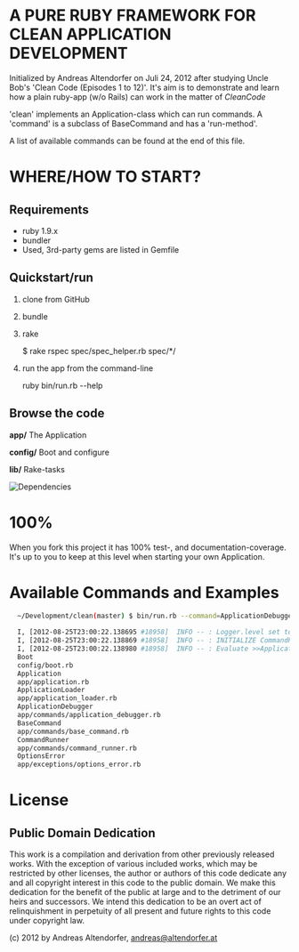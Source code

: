 A PURE RUBY FRAMEWORK FOR CLEAN APPLICATION DEVELOPMENT
=======================================================

Initialized by Andreas Altendorfer on Juli 24, 2012 after
  studying Uncle Bob's 'Clean Code (Episodes 1 to 12)'. It's aim is to demonstrate and learn how a plain
  ruby-app (w/o Rails) can work in the matter of _CleanCode_

'clean' implements an Application-class which can run commands. A 'command' is
  a subclass of BaseCommand and has a 'run-method'.

A list of available commands can be found at the end of this file.

WHERE/HOW TO START?
===================

Requirements
------------

  * ruby 1.9.x
  * bundler
  * Used, 3rd-party gems are listed in Gemfile

Quickstart/run
--------------

  1. clone from GitHub
  2. bundle
  3. rake

        $ rake
        rspec spec/spec_helper.rb spec/*/

  4. run the app from the command-line

        ruby bin/run.rb  --help


Browse the code
---------------

**app/**
The Application

**config/**
Boot and configure

**lib/**
Rake-tasks

![Dependencies](https://docs.google.com/viewer?pid=explorer&srcid=0BxdssCjqaEh6VzRJb0Y1Tl9iWkE&docid=076a4af111c9cefe1db3fb9077a133b9%7C7ac4f30e6ff088c61ee879bb853eaad3&a=bi&pagenumber=1&w=800)

100%
====

When you fork this project it has 100% test-, and documentation-coverage.
It's up to you to keep at this level when starting your own Application.


Available Commands and Examples
===============================

```sh
  ~/Development/clean(master) $ bin/run.rb --command=ApplicationDebugger,'"loaded_files"' -verbose

  I, [2012-08-25T23:00:22.138695 #18958]  INFO -- : Logger.level set to 1
  I, [2012-08-25T23:00:22.138869 #18958]  INFO -- : INITIALIZE CommandRunner.new(["ApplicationDebugger", "\"modules\""])
  I, [2012-08-25T23:00:22.138980 #18958]  INFO -- : Evaluate >>ApplicationDebugger.new("modules")<<
  Boot
  config/boot.rb
  Application
  app/application.rb
  ApplicationLoader
  app/application_loader.rb
  ApplicationDebugger
  app/commands/application_debugger.rb
  BaseCommand
  app/commands/base_command.rb
  CommandRunner
  app/commands/command_runner.rb
  OptionsError
  app/exceptions/options_error.rb

```


License
=======

Public Domain Dedication
------------------------

This work is a compilation and derivation from other previously released works. With the exception of 
various included works, which may be restricted by other licenses, the author or authors of this code 
dedicate any and all copyright interest in this code to the public domain. We make this dedication for 
the benefit of the public at large and to the detriment of our heirs and successors. We intend this 
dedication to be an overt act of relinquishment in perpetuity of all present and future rights to this 
code under copyright law.

(c) 2012 by Andreas Altendorfer, <andreas@altendorfer.at>
